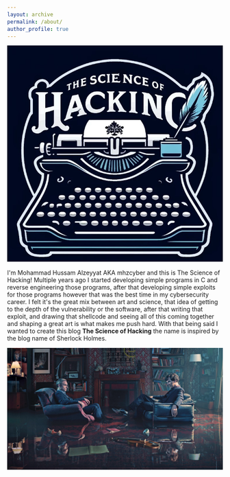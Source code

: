 ```yaml
---
layout: archive
permalink: /about/
author_profile: true
---
```

![image](/assets/images/the-science-of-hacking3.jpg)


I'm Mohammad Hussam Alzeyyat AKA mhzcyber and this is The Science of Hacking!
Multiple years ago I started developing simple programs in C and reverse engineering those programs, after that developing simple exploits for those programs however that was the best time in my cybersecurity career.
I felt it's the great mix between art and science, that idea of getting to the depth of the vulnerability or the software, after that writing that exploit, and drawing that shellcode and seeing all of this coming together and shaping a great art is what makes me push hard.
With that being said I wanted to create this blog 
**The Science of Hacking** 
the name is inspired by the blog name of Sherlock Holmes.

![image](/assets/images/sherlockholmes-wallpaper.jpg)
